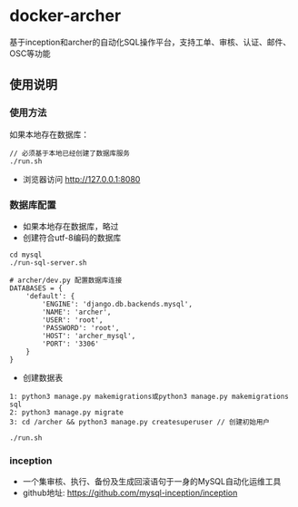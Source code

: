 # docker-archer
基于inception和archer的自动化SQL操作平台，支持工单、审核、认证、邮件、OSC等功能

## 使用说明

### 使用方法
如果本地存在数据库：
```
// 必须基于本地已经创建了数据库服务
./run.sh
```
* 浏览器访问 http://127.0.0.1:8080

### 数据库配置
* 如果本地存在数据库，略过
* 创建符合utf-8编码的数据库

```
cd mysql
./run-sql-server.sh
```

```
# archer/dev.py 配置数据库连接
DATABASES = {
    'default': {
        'ENGINE': 'django.db.backends.mysql',
        'NAME': 'archer',
        'USER': 'root',
        'PASSWORD': 'root',
        'HOST': 'archer_mysql',
        'PORT': '3306'
    }
}
```
* 创建数据表

```
1: python3 manage.py makemigrations或python3 manage.py makemigrations sql
2: python3 manage.py migrate
3: cd /archer && python3 manage.py createsuperuser // 创建初始用户
```
```
./run.sh
```

### inception
* 一个集审核、执行、备份及生成回滚语句于一身的MySQL自动化运维工具
* github地址: https://github.com/mysql-inception/inception
